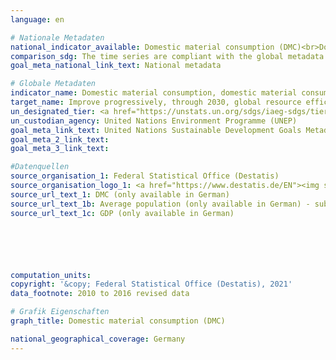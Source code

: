 ```yaml
---
language: en

# Nationale Metadaten
national_indicator_available: Domestic material consumption (DMC)<br>Domestic material consumption (DMC) per capita<br>Domestic material consumption (DMC) per real GDP
comparison_sdg: The time series are compliant with the global metadata.
goal_meta_national_link_text: National metadata

# Globale Metadaten
indicator_name: Domestic material consumption, domestic material consumption per capita, and domestic material consumption per GDP
target_name: Improve progressively, through 2030, global resource efficiency in consumption and production and endeavour to decouple economic growth from environmental degradation, in accordance with the 10-Year Framework of Programmes on Sustainable Consumption and Production, with developed countries taking the lead
un_designated_tier: <a href="https://unstats.un.org/sdgs/iaeg-sdgs/tier-classification/" title="Click here for more information on the UN tier classification.">Tier I</a>
un_custodian_agency: United Nations Environment Programme (UNEP)
goal_meta_link_text: United Nations Sustainable Development Goals Metadata
goal_meta_2_link_text: 
goal_meta_3_link_text: 

#Datenquellen
source_organisation_1: Federal Statistical Office (Destatis)
source_organisation_logo_1: <a href="https://www.destatis.de/EN"><img src="https://g205sdgs.github.io/sdg-indicators/public/OrgImgEn/destatis.png" alt="Logo destatis" style="height:60px; width:148px" /></a>
source_url_text_1: DMC (only available in German)
source_url_text_1b: Average population (only available in German) - subject-matter series 18, series 1.4, table 2.1.13
source_url_text_1c: GDP (only available in German)






computation_units: 
copyright: '&copy; Federal Statistical Office (Destatis), 2021'
data_footnote: 2010 to 2016 revised data

# Grafik Eigenschaften
graph_title: Domestic material consumption (DMC)

national_geographical_coverage: Germany
---
```


<span></span>
